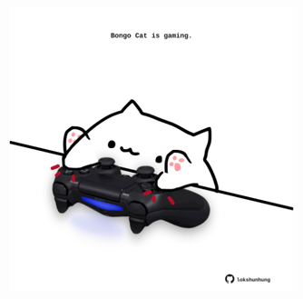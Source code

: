 <!-- built at 03/02/2022, 06:01:01 UTC -->
<p align="center">
  <img width="500" height="500" src="./ReadmeImage.svg">
</p>
